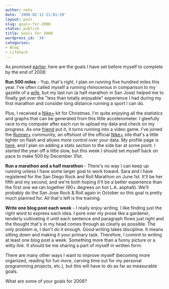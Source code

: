 ```yaml
---
author: nate
date: '2008-02-12 21:01:39'
layout: post
slug: goals-for-2008
status: publish
title: Goals for 2008
wordpress_id: '34'
categories:
- Blog
- Lifehack
---
```


As promised <a href="http://endot.org/2008/01/27/on-organizing/">earlier</a>, here are the goals I have set before myself to complete by the end of 2008:

<strong>Run 500 miles</strong> - Yup, that's right. I plan on running five hundred miles this year. I've often called myself a running rhinocerous in comparison to my gazelle of a <a href="http://sara.joneses.us/">wife</a>, but my last run (a half marathon in San Jose) helped me to finally get over the "less than totally enjoyable" experience I had during my first marathon and consider long distance running a sport I can do.

Plus, I received a <a href="http://en.wikipedia.org/wiki/Nike%2BiPod">Nike+</a> kit for Christmas. I'm quite enjoying all the statistics and graphs that can be generated from this little accelerometer. I gleefully race to my computer after each run to upload my data and check on my progress. As one <a href="http://serialized.net/">friend</a> put it, it turns running into a video game.  I've joined the <a href="http://www.runnerplus.com/">Runner+</a> community, an offshoot of the official <a href="http://nikeplus.nike.com/nikeplus/">Nike+</a> site that's a little lighter on flash and allows more control over your data.  My profile page is <a href="http://www.runnerplus.com/people/justone">here</a>, and I plan on adding a stats section to the side bar at some point. I started the year off a little slow, but this week I should set myself back on pace to make 500 by December 31st.

<strong>Run a marathon and a half marathon</strong> - There's no way I can keep up running unless I have some larger goal to work toward. Sara and I have registered for the San Diego Rock and Roll Marathon on June 1st. It'll be her fifth and my second, and we're both hoping it'll be a better experience than the first one we ran together (90+ degrees on hot L.A. asphalt).  We'll probably do the San Jose Rock &amp; Roll again in October so this goal is pretty much planned for.  All that's left is the training.

<strong>Write one blog post each week</strong> - I really enjoy writing.  I like finding just the right word to express each idea.  I pore over my prose like a gardener, tenderly cultivating it until each sentence and paragraph flows just right and the thought that's in my head comes through as clearly as possible.  The only problem is, I don't do it enough.  Good writing takes discipline.  It means sitting down and making it your primary task.  Therefore, I commit to writing at least one blog post a week.  Something more than a funny picture or a witty link.  It should be me sharing a part of myself in written form.

There are many other ways I want to improve myself (becoming more organized, reading for fun more, carving time out for my personal programming projects, etc.), but this will have to do as far as measurable goals.

What are some of your goals for 2008?